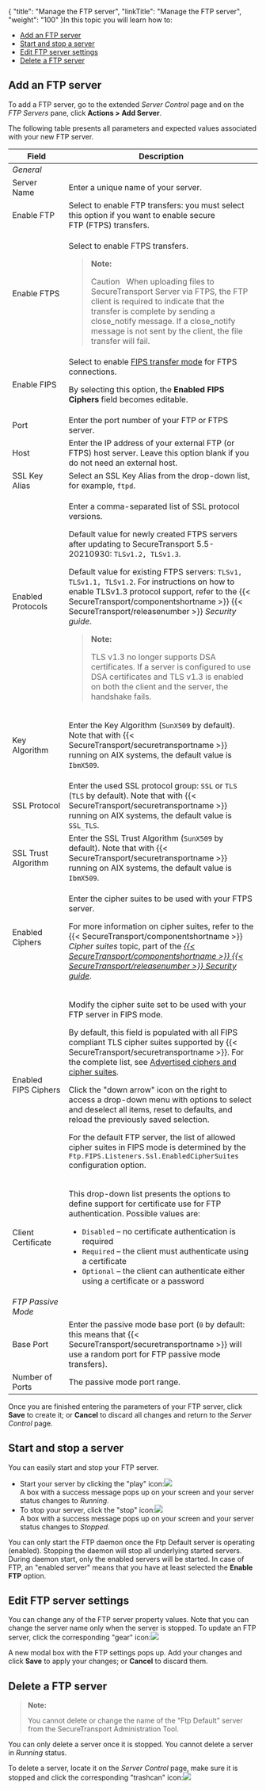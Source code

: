 {
    "title": "Manage the FTP server",
    "linkTitle": "Manage the FTP server",
    "weight": "100"
}In this topic you will learn how to:

-   <a href="#Add" class="MCXref xref">Add an FTP server</a>
-   <a href="#Start" class="MCXref xref">Start and stop a server</a>
-   <a href="#Edit" class="MCXref xref">Edit FTP server settings</a>
-   <a href="#Delete" class="MCXref xref">Delete a FTP server</a>

<span id="Add"></span>

## Add an FTP server

To add a FTP server, go to the extended *Server Control* page and on the *FTP Servers* pane, click **Actions &gt; Add Server**.

The following table presents all parameters and expected values associated with your new FTP server.

<table>
   <thead>
      <tr>
<th class="HeadE-Column1-Header1">Field         </th>
<th class="HeadD-Column1-Header1">Description         </th>
      </tr>
   </thead>
   <tbody>
      <tr>
         <td><em>General</em>         </td>
      </tr>
      <tr>
         <td>Server Name         </td>
         <td>Enter a unique name of your server.         </td>
      </tr>
      <tr>
         <td>Enable FTP         </td>
         <td>Select to enable FTP transfers: you must select this option if you want to enable secure FTP (FTPS) transfers.         </td>
      </tr>
      <tr>
         <td>Enable FTPS         </td>
         <td><p>Select to enable FTPS transfers.</p>
<blockquote>
<p><strong>Note:</strong></p>
<p>Caution  
When uploading files to SecureTransport Server via FTPS, the FTP client is required to indicate that the transfer is complete by sending a close_notify message. If a close_notify message is not sent by the client, the file transfer will fail.</p>
</blockquote>         </td>
      </tr>
      <tr>
         <td>Enable FIPS         </td>
         <td>Select to enable <a href="../../../c_st_fipstransfermode" class="MCXref xref">FIPS transfer mode</a> for FTPS connections.
<p>By selecting this option, the <strong>Enabled FIPS Ciphers</strong> field becomes editable.</p>         </td>
      </tr>
      <tr>
         <td>Port         </td>
         <td>Enter the port number of your FTP or FTPS server.         </td>
      </tr>
      <tr>
         <td>Host         </td>
         <td>Enter the IP address of your external FTP (or FTPS) host server. Leave this option blank if you do not need an external host.         </td>
      </tr>
      <tr>
         <td>SSL Key Alias         </td>
         <td>Select an
SSL Key Alias
from the drop-down list, for example,
<code>ftpd</code>.         </td>
      </tr>
      <tr>
         <td>Enabled Protocols         </td>
         <td><p>Enter a comma-separated list of SSL protocol versions.</p>
<p>Default value for newly created FTPS servers after updating to SecureTransport 5.5-20210930: <code>TLSv1.2, TLSv1.3</code>.</p>
<p>Default value for existing FTPS servers: <code>TLSv1, TLSv1.1, TLSv1.2</code>. For instructions on how to enable TLSv1.3 protocol support, refer to the {{< SecureTransport/componentshortname  >}} {{< SecureTransport/releasenumber  >}} <em>Security guide</em>.</p>
<blockquote>
<p><strong>Note:</strong></p>
<p>TLS v1.3 no longer supports DSA certificates. If a server is configured to use DSA certificates and TLS v1.3 is enabled on both the client and the server, the handshake fails.</p>
</blockquote>         </td>
      </tr>
      <tr>
         <td>Key Algorithm         </td>
         <td><p>Enter the Key Algorithm (<code>SunX509</code> by default). Note that with {{< SecureTransport/securetransportname  >}} running on AIX systems, the default value is <code>IbmX509</code>.</p>         </td>
      </tr>
      <tr>
         <td>SSL Protocol         </td>
         <td>Enter the used SSL protocol group: <code>SSL</code> or <code>TLS</code> (<code>TLS</code> by default). Note that with {{< SecureTransport/securetransportname  >}} running on AIX systems, the default value is <code>SSL_TLS</code>.         </td>
      </tr>
      <tr>
         <td>SSL Trust Algorithm         </td>
         <td>Enter the SSL Trust Algorithm (<code>SunX509</code> by default). Note that with {{< SecureTransport/securetransportname  >}} running on AIX systems, the default value is <code>IbmX509</code>.         </td>
      </tr>
      <tr>
         <td>Enabled Ciphers         </td>
         <td><p>Enter the cipher suites to be used with your FTPS server.</p>
<p>For more information on cipher suites, refer to the {{< SecureTransport/componentshortname  >}} <em>Cipher suites</em> topic, part of the <em><a href="https://docs.axway.com/bundle/SecureTransport_54_SecurityGuide_allOS_en_HTML5/page/Content/SecurityGuide/STSecurityGuideStartPage.htm" class="MCXref xref" title="SecureTransport 5.4 Security guide">{{< SecureTransport/componentshortname  >}} {{< SecureTransport/releasenumber  >}} Security guide</a></em>.</p>         </td>
      </tr>
      <tr>
         <td>Enabled FIPS Ciphers         </td>
         <td><p>Modify the cipher suite set to be used with your FTP server in FIPS mode.</p>
<p>By default, this field is populated with all FIPS compliant TLS cipher suites supported by {{< SecureTransport/securetransportname  >}}. For the complete list, see <a href="../../../c_st_fipstransfermode/r_st_required_ciphers_cipher_suites" class="MCXref xref">Advertised ciphers and cipher suites</a>.</p>
<p>Click the "down arrow" icon on the right to access a drop-down menu with options to select and deselect all items, reset to defaults, and reload the previously saved selection.</p>
<p>For the default FTP server, the list of allowed cipher suites in FIPS mode is determined by the <code>Ftp.FIPS.Listeners.Ssl.EnabledCipherSuites</code> configuration option.</p>         </td>
      </tr>
      <tr>
         <td>Client Certificate         </td>
         <td><p>This drop-down list presents the options to define support for certificate use for FTP authentication. Possible values are:</p>
<ul>
<li><code>Disabled</code> – no certificate authentication is required</li>
<li><code>Required</code> – the client must authenticate using a certificate</li>
<li><code>Optional</code> – the client can authenticate either using a certificate or a password</li>
</ul>         </td>
      </tr>
      <tr>
         <td><em>FTP Passive Mode</em>         </td>
      </tr>
      <tr>
         <td>Base Port         </td>
         <td>Enter the passive mode base port (<code>0</code> by default: this means that {{< SecureTransport/securetransportname  >}} will use a random port for FTP passive mode transfers).         </td>
      </tr>
      <tr>
         <td>Number of Ports         </td>
         <td>The passive mode port range.         </td>
      </tr>
   </tbody>
</table>

Once you are finished entering the parameters of your FTP server, click **Save** to create it; or **Cancel** to discard all changes and return to the *Server Control* page.

<span id="Start"></span>

## Start and stop a server

You can easily start and stop your FTP server.

-   Start your server by clicking the "play" icon:![](/Images/SecureTransport/play-icon.png)  
    A box with a success message pops up on your screen and your server status changes to *Running*.
-   To stop your server, click the "stop" icon:![](/Images/SecureTransport/stop-icon.png)  
    A box with a success message pops up on your screen and your server status changes to *Stopped*.

You can only start the FTP daemon once the Ftp Default server is operating (enabled). Stopping the daemon will stop all underlying started servers. During daemon start, only the enabled servers will be started. In case of FTP, an "enabled server" means that you have at least selected the **Enable FTP** option.

<span id="Edit"></span>

## Edit FTP server settings

You can change any of the FTP server property values. Note that you can change the server name only when the server is stopped. To update an FTP server, click the corresponding "gear" icon:![](/Images/SecureTransport/gearwheel-icon.png)

A new modal box with the FTP settings pops up. Add your changes and click **Save** to apply your changes; or **Cancel** to discard them.

<span id="Delete"></span>

## Delete a FTP server

> **Note:**
>
> You cannot delete or change the name of the "Ftp Default" server from the SecureTransport Administration Tool.

You can only delete a server once it is stopped. You cannot delete a server in *Running* status.

To delete a server, locate it on the *Server Control* page, make sure it is stopped and click the corresponding "trashcan" icon:![](/Images/SecureTransport/trashcan-icon.png)
